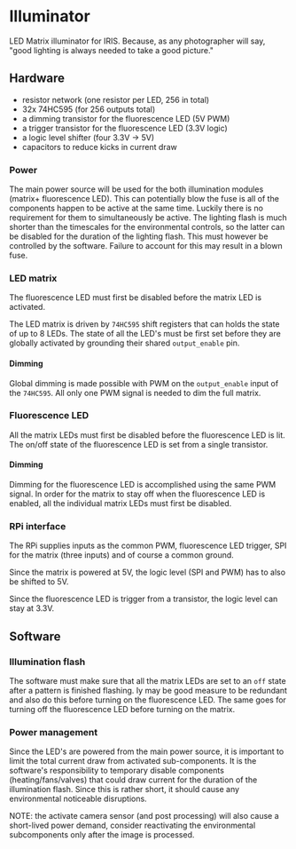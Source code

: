 # Illuminator
LED Matrix illuminator for IRIS. Because, as any photographer will say, "good lighting is always needed to take a good picture."

## Hardware
- resistor network (one resistor per LED, 256 in total)
- 32x 74HC595 (for 256 outputs total)
- a dimming transistor for the fluorescence LED (5V PWM)
- a trigger transistor for the fluorescence LED (3.3V logic)
- a logic level shifter (four 3.3V -> 5V)
- capacitors to reduce kicks in current draw


### Power
The main power source will be used for the both illumination modules (matrix+ fluorescence LED). This can potentially blow the fuse is all of the components happen to be active at the same time. Luckily there is no requirement for them to simultaneously be active. The lighting flash is much shorter than the timescales for the environmental controls, so the latter can be disabled for the duration of the lighting flash. This must however be controlled by the software. Failure to account for this may result in a blown fuse.

### LED matrix
The fluorescence LED must first be disabled before the matrix LED is activated.

The LED matrix is driven by `74HC595` shift registers that can holds the state of up to 8 LEDs. The state of all the LED's must be first set before they are globally activated by grounding their shared `output_enable` pin.

#### Dimming
Global dimming is made possible with PWM on the `output_enable` input of the `74HC595`. All only one PWM signal is needed to dim the full matrix.

### Fluorescence LED
All the matrix LEDs must first be disabled before the fluorescence LED is lit.
The on/off state of the fluorescence LED is set from a single transistor.

#### Dimming
Dimming for the fluorescence LED is accomplished using the same PWM signal. In order for the matrix to stay off when the fluorescence LED is enabled, all the individual matrix LEDs must first be disabled.


### RPi interface
The RPi supplies inputs as the common PWM, fluorescence LED trigger, SPI for the matrix (three inputs) and of course a common ground.

Since the matrix is powered at 5V, the logic level (SPI and PWM) has to also be  shifted to 5V.

Since the fluorescence LED is trigger from a transistor, the logic level can stay at 3.3V.


## Software

### Illumination flash

The software must make sure that all the matrix LEDs are set to an `off` state after a pattern is finished flashing.
Iy may be good measure to be redundant and also do this before turning on the fluorescence LED.
The same goes for turning off the fluorescence LED before turning on the matrix.

### Power management

Since the LED's are powered from the main power source,
it is important to limit the total current draw from activated sub-components.
It is the software's responsibility to temporary disable components (heating/fans/valves) that could draw current for the duration of the illumination flash. Since this is rather short, it should cause any environmental noticeable disruptions.

NOTE: the activate camera sensor (and post processing) will also cause a short-lived power demand, consider reactivating the environmental subcomponents only after the image is processed.
